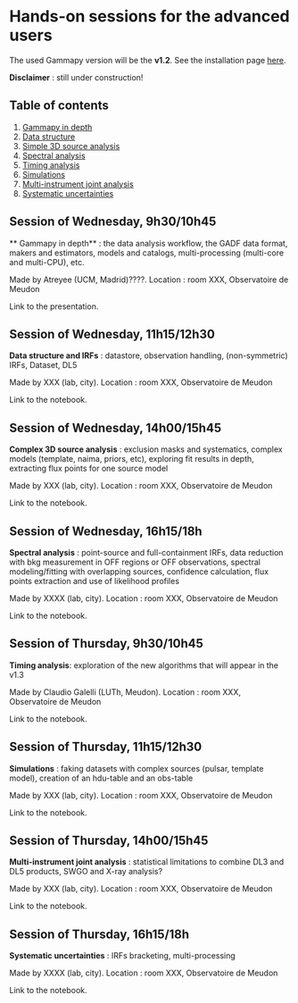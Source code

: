 # Hands-on sessions for the advanced users

The used Gammapy version will be the **v1.2**. See the installation page 
[here](https://docs.gammapy.org/1.2/getting-started/install.html).

**Disclaimer** : still under construction!

## Table of contents
1. [Gammapy in depth](#intro)
2. [Data structure](#data)
3. [Simple 3D source analysis](#tdana)
4. [Spectral analysis](#spec)
5. [Timing analysis](#time)
6. [Simulations](#simu)
7. [Multi-instrument joint analysis](#mia)
8. [Systematic uncertainties](#syst)

<a name="intro"></a>
## Session of Wednesday, 9h30/10h45
** Gammapy in depth** : the data analysis workflow, the GADF data format, makers and estimators, models and catalogs, 
multi-processing (multi-core and multi-CPU), etc.

Made by Atreyee (UCM, Madrid)????. Location : room XXX, Observatoire de Meudon

Link to the presentation.

<a name="data"></a>
## Session of Wednesday, 11h15/12h30
**Data structure and IRFs** : datastore, observation handling, (non-symmetric) IRFs, Dataset, DL5

Made by XXX (lab, city). Location : room XXX, Observatoire de Meudon

Link to the notebook.

<a name="tdana"></a>
## Session of Wednesday, 14h00/15h45
**Complex 3D source analysis** : exclusion masks and systematics, complex models (template, naima, priors, etc),
exploring fit results in depth, extracting flux points for one source model

Made by XXX (lab, city). Location : room XXX, Observatoire de Meudon

Link to the notebook.

<a name="spec"></a>
## Session of Wednesday, 16h15/18h
**Spectral analysis** : point-source and full-containment IRFs, data reduction with bkg measurement in OFF regions or 
OFF observations, spectral modeling/fitting with overlapping sources, confidence calculation, flux points extraction 
and use of likelihood profiles

Made by XXXX (lab, city). Location : room XXX, Observatoire de Meudon

Link to the notebook.

<a name="time"></a>
## Session of Thursday, 9h30/10h45
**Timing analysis**: exploration of the new algorithms that will appear in the v1.3

Made by Claudio Galelli (LUTh, Meudon). Location : room XXX, Observatoire de Meudon

Link to the notebook.

<a name="simu"></a>
## Session of Thursday, 11h15/12h30
**Simulations** : faking datasets with complex sources (pulsar, template model), creation of an hdu-table and an 
obs-table

Made by XXX (lab, city). Location : room XXX, Observatoire de Meudon

Link to the notebook.

<a name="mia"></a>
## Session of Thursday, 14h00/15h45
**Multi-instrument joint analysis** : statistical limitations to combine DL3 and DL5 products, SWGO and X-ray analysis?

Made by XXX (lab, city). Location : room XXX, Observatoire de Meudon

Link to the notebook.

<a name="syst"></a>
## Session of Thursday, 16h15/18h
**Systematic uncertainties** : IRFs bracketing, multi-processing 

Made by XXXX (lab, city). Location : room XXX, Observatoire de Meudon

Link to the notebook.
